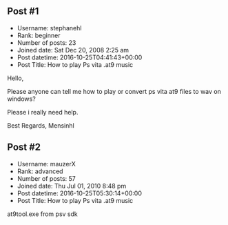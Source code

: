 ## Post #1
- Username: stephanehl
- Rank: beginner
- Number of posts: 23
- Joined date: Sat Dec 20, 2008 2:25 am
- Post datetime: 2016-10-25T04:41:43+00:00
- Post Title: How to play Ps vita .at9 music

Hello,

Please anyone can tell me how to play or convert ps vita at9 files to wav on windows?

Please i really need help.

Best Regards,
Mensinhl
## Post #2
- Username: mauzerX
- Rank: advanced
- Number of posts: 57
- Joined date: Thu Jul 01, 2010 8:48 pm
- Post datetime: 2016-10-25T05:30:14+00:00
- Post Title: How to play Ps vita .at9 music

at9tool.exe  from psv sdk
